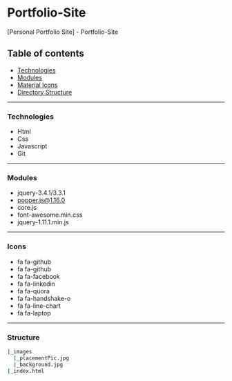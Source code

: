# Portfolio-Site
[Personal Portfolio Site] - Portfolio-Site

## Table of contents
* [Technologies](#technologies)
* [Modules](#modules)
* [Material Icons](#icons)
* [Directory Structure](#structure)

---

### Technologies
* Html
* Css
* Javascript
* Git

---

### Modules
* jquery-3.4.1/3.3.1
* popper.js@1.16.0
* core.js
* font-awesome.min.css
* jquery-1.11.1.min.js

---

### Icons
* fa fa-github
* fa fa-github
* fa fa-facebook
* fa fa-linkedin
* fa fa-quora
* fa fa-handshake-o
* fa fa-line-chart
* fa fa-laptop

---

### Structure
```bash
|_images
  |_placementPic.jpg
  |_background.jpg
|_index.html
```


